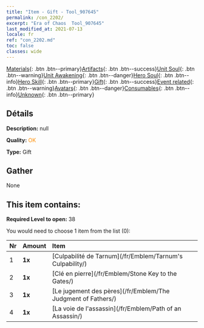 ```yaml
---
title: "Item - Gift - Tool_907645"
permalink: /con_2202/
excerpt: "Era of Chaos  Tool_907645"
last_modified_at: 2021-07-13
locale: fr
ref: "con_2202.md"
toc: false
classes: wide
---
```

 [Materials](/ItemsFR/){: .btn .btn--primary}[Artifacts](/ItemsFR/Artifacts/){: .btn .btn--success}[Unit Soul](/ItemsFR/UnitSoul/){: .btn .btn--warning}[Unit Awakening](/ItemsFR/UnitAwakening/){: .btn .btn--danger}[Hero Soul](/ItemsFR/HeroSoul/){: .btn .btn--info}[Hero Skill](/ItemsFR/HeroSkill/){: .btn .btn--primary}[Gift](/ItemsFR/Gift/){: .btn .btn--success}[Event related](/ItemsFR/Events/){: .btn .btn--warning}[Avatars](/ItemsFR/Avatars/){: .btn .btn--danger}[Consumables](/ItemsFR/Consumables/){: .btn .btn--info}[Unknown](/ItemsFR/Unknown/){: .btn .btn--primary}

## Détails
 **Description:** null

 **Quality:** <span style="color: #FF8C00">OK</span>

 **Type:** Gift

## Gather

  None

## This item contains:

 **Required Level to open:** 38

 You would need to choose 1 item from the list (0):

  | Nr | Amount |     Item    |
  |:---|:-------|:------------|
  | 1 |  **1x** | [Culpabilité de Tarnum](/fr/Emblem/Tarnum's Culpability/) |  | 
  | 2 |  **1x** | [Clé en pierre](/fr/Emblem/Stone Key to the Gates/) |  | 
  | 3 |  **1x** | [Le jugement des pères](/fr/Emblem/The Judgment of Fathers/) |  | 
  | 4 |  **1x** | [La voie de l'assassin](/fr/Emblem/Path of an Assassin/) |  | 
